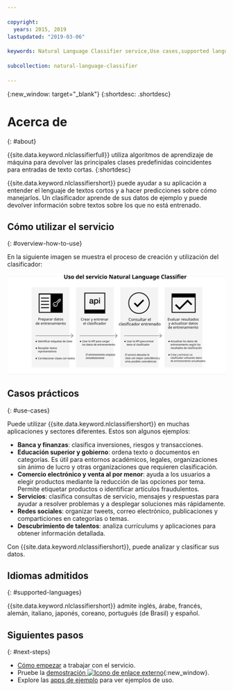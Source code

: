 ```yaml
---

copyright:
  years: 2015, 2019
lastupdated: "2019-03-06"

keywords: Natural Language Classifier service,Use cases,supported languages,language support

subcollection: natural-language-classifier

---
```


{:new_window: target="_blank"}
{:shortdesc: .shortdesc}

# Acerca de
{: #about}

{{site.data.keyword.nlclassifierfull}} utiliza algoritmos de aprendizaje de máquina para devolver las principales clases predefinidas coincidentes para entradas de texto cortas.
{:shortdesc}

{{site.data.keyword.nlclassifiershort}} puede ayudar a su aplicación a entender el lenguaje de textos cortos y a hacer predicciones sobre cómo manejarlos. Un clasificador aprende de sus datos de ejemplo y puede devolver información sobre textos sobre los que no está entrenado.

## Cómo utilizar el servicio
{: #overview-how-to-use}

En la siguiente imagen se muestra el proceso de creación y utilización del clasificador:

![Proceso de clasificación](images/classifier_process.svg)

## Casos prácticos
{: #use-cases}

Puede utilizar {{site.data.keyword.nlclassifiershort}} en muchas aplicaciones y sectores diferentes. Estos son algunos ejemplos:

- **Banca y finanzas**: clasifica inversiones, riesgos y transacciones.
- **Educación superior y gobierno**: ordena texto o documentos en categorías. Es útil para entornos académicos, legales, organizaciones sin ánimo de lucro y otras organizaciones que requieren clasificación.
- **Comercio electrónico y venta al por menor**: ayuda a los usuarios a elegir productos mediante la reducción de las opciones por tema. Permite etiquetar productos o identificar artículos fraudulentos.
- **Servicios**: clasifica consultas de servicio, mensajes y respuestas para ayudar a resolver problemas y a desplegar soluciones más rápidamente.
- **Redes sociales**: organizar tweets, correo electrónico, publicaciones y comparticiones en categorías o temas.
- **Descubrimiento de talentos**: analiza currículums y aplicaciones para obtener información detallada.

Con {{site.data.keyword.nlclassifiershort}}, puede analizar y clasificar sus datos.

## Idiomas admitidos
{: #supported-languages}

{{site.data.keyword.nlclassifiershort}} admite inglés, árabe, francés, alemán, italiano, japonés, coreano, portugués (de Brasil) y español.

## Siguientes pasos
{: #next-steps}

- [Cómo empezar](/docs/services/natural-language-classifier?topic=natural-language-classifier-natural-language-classifier#natural-language-classifier) a trabajar con el servicio.
- Pruebe la [demostración ![Icono de enlace externo](../../icons/launch-glyph.svg "Icono de enlace externo")](https://natural-language-classifier-demo.ng.bluemix.net/){:new_window}.
- Explore las [apps de ejemplo](/docs/services/natural-language-classifier?topic=natural-language-classifier-sample-applications#sample-applications) para ver ejemplos de uso.
